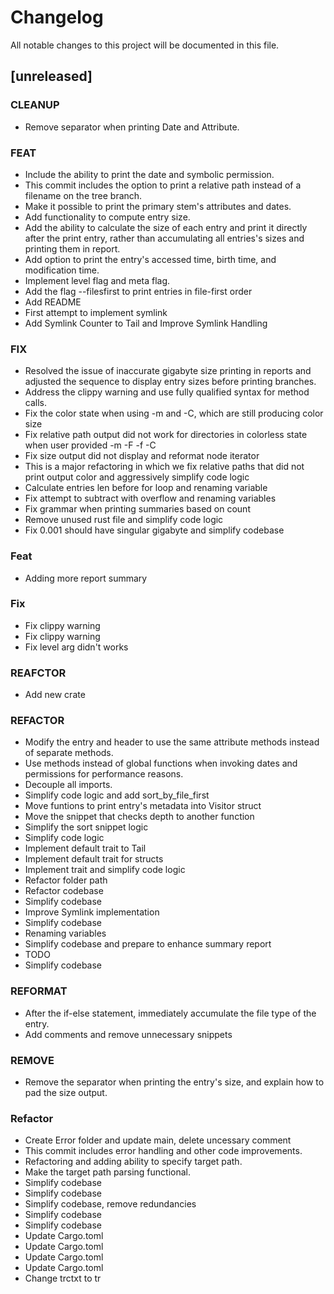 # Changelog

All notable changes to this project will be documented in this file.

## [unreleased]

### CLEANUP

- Remove separator when printing Date and Attribute.

### FEAT

- Include the ability to print the date and symbolic permission.
- This commit includes the option to print a relative path instead of a filename on the tree branch.
- Make it possible to print the primary stem's attributes and dates.
- Add functionality to compute entry size.
- Add the ability to calculate the size of each entry and print it directly after the print entry, rather than accumulating all entries's sizes and printing them in report.
- Add option to print the entry's accessed time, birth time, and modification time.
- Implement level flag and meta flag.
- Add the flag --filesfirst to print entries in file-first order
- Add README
- First attempt to implement symlink
- Add Symlink Counter to Tail and Improve Symlink Handling

### FIX

- Resolved the issue of inaccurate gigabyte size printing in reports and adjusted the sequence to display entry sizes before printing branches.
- Address the clippy warning and use fully qualified syntax for method calls.
- Fix the color state when using -m and -C, which are still producing color size
- Fix relative path output did not work for directories in colorless state when user provided -m -F -f -C
- Fix size output did not display and reformat node iterator
- This is a major refactoring in which we fix relative paths that did not print output color and aggressively simplify code logic
- Calculate entries len before for loop and renaming variable
- Fix attempt to subtract with overflow and renaming variables
- Fix grammar when printing summaries based on count
- Remove unused rust file and simplify code logic
- Fix 0.001 should have singular gigabyte and simplify codebase

### Feat

- Adding more report summary

### Fix

- Fix clippy warning
- Fix clippy warning
- Fix level arg didn't works

### REAFCTOR

- Add new crate

### REFACTOR

- Modify the entry and header to use the same attribute methods instead of separate methods.
- Use methods instead of global functions when invoking dates and permissions for performance reasons.
- Decouple all imports.
- Simplify code logic and add sort_by_file_first
- Move funtions to print entry's metadata into Visitor struct
- Move the snippet that checks depth to another function
- Simplify the sort snippet logic
- Simplify code logic
- Implement default trait to Tail
- Implement default trait for structs
- Implement trait and simplify code logic
- Refactor folder path
- Refactor codebase
- Simplify codebase
- Improve Symlink implementation
- Simplify codebase
- Renaming variables
- Simplify codebase and prepare to enhance summary report
- TODO
- Simplify codebase

### REFORMAT

- After the if-else statement, immediately accumulate the file type of the entry.
- Add comments and remove unnecessary snippets

### REMOVE

- Remove the separator when printing the entry's size, and explain how to pad the size output.

### Refactor

- Create Error folder and update main, delete uncessary comment
- This commit includes error handling and other code improvements.
- Refactoring and adding ability to specify target path.
- Make the target path parsing functional.
- Simplify codebase
- Simplify codebase
- Simplify codebase, remove redundancies
- Simplify codebase
- Simplify codebase
- Update Cargo.toml
- Update Cargo.toml
- Update Cargo.toml
- Update Cargo.toml
- Change trctxt to tr

<!-- generated by git-cliff -->
